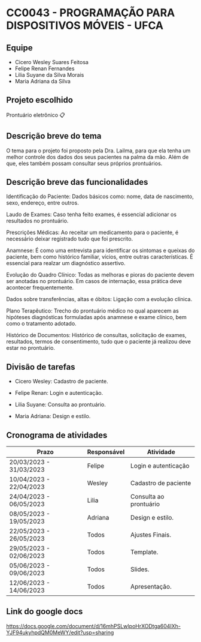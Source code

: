 # CC0043 - PROGRAMAÇÃO PARA DISPOSITIVOS MÓVEIS - UFCA


## Equipe
* Cicero Wesley Suares Feitosa
* Felipe Renan Fernandes
* Lilia Suyane da Silva Morais
* Maria Adriana da Silva


## Projeto escolhido
 Prontuário eletrônico 📋


## Descrição breve do tema
O tema para o projeto foi proposto pela Dra. Lailma, para que ela tenha um melhor controle dos dados dos seus pacientes na palma da mão. Além de que, eles também possam consultar seus próprios prontuários.


## Descrição breve das funcionalidades
Identificação do Paciente: Dados básicos como: nome, data de nascimento, sexo, endereço, entre outros.

Laudo de Exames: Caso tenha feito exames, é essencial adicionar os resultados no prontuário.

Prescrições Médicas: Ao receitar um medicamento para o paciente, é necessário deixar registrado tudo que foi prescrito.

Anamnese: É como uma entrevista para identificar os sintomas e queixas do paciente, bem como histórico familiar, vícios, entre outras características. É essencial para realzar um diagnóstico assertivo.

Evolução do Quadro Clínico: Todas as melhoras e pioras do paciente devem ser anotadas no prontuário. Em casos de internação, essa prática deve acontecer frequentemente.

Dados sobre transferências, altas e óbitos: Ligação com a evolução clínica.

Plano Terapêutico: Trecho do prontuário médico no qual aparecem as hipóteses diagnósticas formuladas após anamnese e exame clínico, bem como o tratamento adotado.

Histórico de Documentos: Histórico de consultas, solicitação de exames, resultados, termos de consentimento, tudo que o paciente já realizou deve estar no prontuário.


## Divisão de tarefas

* Cicero Wesley: Cadastro de paciente.

* Felipe Renan: Login e autenticação.

* Lilia Suyane: Consulta ao prontuário.

* Maria Adriana: Design e estilo.


## Cronograma de atividades

Prazo   | Responsável | Atividade 
--------- | --------- |-----------
20/03/2023 - 31/03/2023| Felipe  | Login e autenticação
10/04/2023 - 22/04/2023| Wesley  | Cadastro de paciente
24/04/2023 - 06/05/2023| Lilia   | Consulta ao prontuário
08/05/2023 - 19/05/2023| Adriana | Design e estilo.
22/05/2023 - 26/05/2023| Todos   | Ajustes Finais.
29/05/2023 - 02/06/2023| Todos   | Template.
05/06/2023 - 09/06/2023| Todos   | Slides.
12/06/2023 - 14/06/2023| Todos   | Apresentação.

## Link do google docs
https://docs.google.com/document/d/16mhPSLwIpoHrXODtga604IXh-YJF94ukyhpdQM0MeWY/edit?usp=sharing



